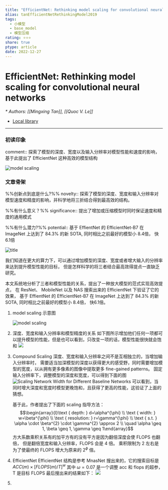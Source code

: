 ```yaml
---
title: "EfficientNet: Rethinking model scaling for convolutional neural networks"
alias: tanEfficientNetRethinkingModel2019
tags:
  - 小模型
  - base_model
  - 模型压缩
rating: ⭐⭐⭐
share: true
ptype: article
date: 2022-12-27
---
```



# EfficientNet: Rethinking model scaling for convolutional neural networks
<cite>* Authors: [[Mingxing Tan]], [[Quoc V. Le]]</cite>


* [Local library](zotero://select/items/1_C9W5RKJ9)

***

### 初读印象

comment:: 探索了模型的深度、宽度以及输入分辨率对模型性能和速度的影响，基于此提出了 EfficientNet 这种高效的模型结构


   ![model scaling](https://markdown-imagebed.oss-cn-beijing.aliyuncs.com/imgs/20210508160639.png)

### 文章骨架
%%创新点到底是什么?%%
novelty:: 探索了模型的深度、宽度和输入分辨率对模型速度和精度的影响，并科学地将三折结合得到最高效的结构。

%%有什么意义？%%
significance:: 提出了增加或压缩模型时同时保证速度和精度的通用模式

%%有什么潜力?%% 
potential::   基于 EffientNet 的 EfficientNet-B7 在 ImageNet 上达到了 84.3% 的新 SOTA, 同时相比之前最好的模型小 8.4倍， 快6.1倍

![title](https://markdown-imagebed.oss-cn-beijing.aliyuncs.com/imgs/20210508155942.png)

我们知道在更大的算力下，可以通过增加模型的深度、宽度或者增大输入的分辨率来达到提升模型性能的目标， 但是怎样科学的将三者结合最高效得提点一直缺乏研究。

本文系统地分析了三者和模型性能的关系，提出了一种放大模型的范式实现高效提点， 在 ResNet、 MobileNet 以及 NAS 搜索出来的 EfficientNet 下验证了它的效果， 基于 EffientNet 的 EfficientNet-B7 在 ImageNet 上达到了 84.3% 的新 SOTA, 同时相比之前最好的模型小 8.4倍， 快6.1倍。

1. model scaling 示意图

   ![model scaling](https://markdown-imagebed.oss-cn-beijing.aliyuncs.com/imgs/20210508160639.png)

2. 深度、宽度和输入分辨率和模型精度的关系
   如下图所示增加他们任何一项都可以提升模型的性能，但是也可以看到，只改变一项的话，模型性能很快就会饱和
![](https://markdown-imagebed.oss-cn-beijing.aliyuncs.com/imgs/20210508160726.png)
3. Compound Scaling
  深度、宽度和输入分辨率之间不是互相独立的，当增加输入分辨率时， 需要适当加深模型的深度以获得更大的感受野，同时需要增加模型的宽度，以从拥有更多像素的图像中提取更多 fine-gained patterns。
  固定输入分辨率下，调整模型的深度和宽度，可以得到下面的图
   ![Scaling Network Width for Different Baseline Networks](https://markdown-imagebed.oss-cn-beijing.aliyuncs.com/imgs/20210508161310.png)
   可以看到，当同时增大深度和宽度时模型更晚饱和，且获得了更高的性能，这验证了上面的猜想。
   
   基于此，作者提出了下面的 scaling 指导方法：
   $$\begin{array}{l}\text { depth: } d=\alpha^{\phi} \\ \text { width: } w=\beta^{\phi} \\ \text { resolution: } r=\gamma^{\phi} \\ \text { s.t. } \alpha \cdot \beta^{2} \cdot \gamma^{2} \approx 2 \\ \quad \alpha \geq 1, \beta \geq 1, \gamma \geq 1\end{array}$$
   方大系数乘积关系有的加平方有的没有平方是因为翻倍深度会使 FLOPS 也翻倍， 但是翻倍宽度和输入分辨率，FLOPS 会是 4 倍。 乘积限制为 2 左右是为了使最终的 FLOPS 增大为原来的 $2^\phi$ 倍。
4. EfficientNet
   EfficientNet 结构是参考 MnasNet 搜出来的，它的搜索目标是 $A C C(m) \times[F L O P S(m) / T]^{w}$ 其中 $\omega=0.07$ 是一个调整 acc 和 flops 的超参， T 是目标 FLOPS
   最后搜出来的结果如下：
   ![](https://markdown-imagebed.oss-cn-beijing.aliyuncs.com/imgs/20210508162402.png)

5. 







